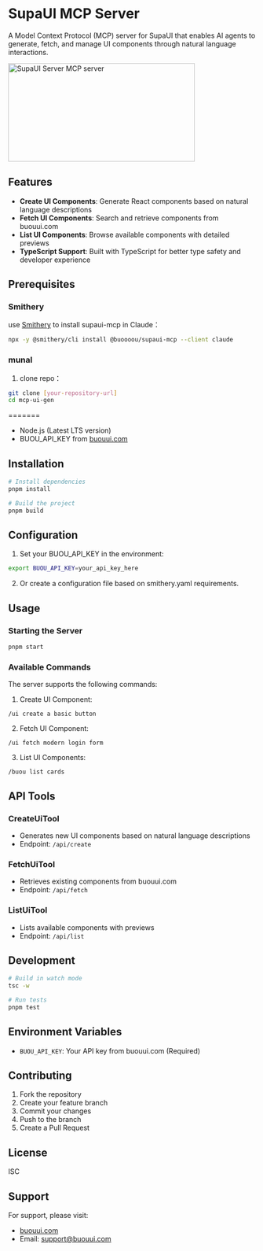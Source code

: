 # SupaUI MCP Server

A Model Context Protocol (MCP) server for SupaUI that enables AI agents to generate, fetch, and manage UI components through natural language interactions.

<a href="https://glama.ai/mcp/servers/@buoooou/mcp-ui-gen">
  <img width="380" height="200" src="https://glama.ai/mcp/servers/@buoooou/mcp-ui-gen/badge" alt="SupaUI Server MCP server" />
</a>

## Features

- **Create UI Components**: Generate React components based on natural language descriptions
- **Fetch UI Components**: Search and retrieve components from buouui.com
- **List UI Components**: Browse available components with detailed previews
- **TypeScript Support**: Built with TypeScript for better type safety and developer experience

## Prerequisites

### Smithery

use [Smithery](https://smithery.ai/server/@buoooou/supaui-mcp) to install supaui-mcp in Claude：

```bash
npx -y @smithery/cli install @buoooou/supaui-mcp --client claude
```

### munal 

1. clone repo：
```bash
git clone [your-repository-url]
cd mcp-ui-gen
```
=======
- Node.js (Latest LTS version)
- BUOU_API_KEY from [buouui.com](https://buouui.com/dashboard/key)

## Installation


```bash
# Install dependencies
pnpm install

# Build the project
pnpm build
```

## Configuration

1. Set your BUOU_API_KEY in the environment:
```bash
export BUOU_API_KEY=your_api_key_here
```

2. Or create a configuration file based on smithery.yaml requirements.

## Usage

### Starting the Server

```bash
pnpm start
```

### Available Commands

The server supports the following commands:

1. Create UI Component:
```
/ui create a basic button
```

2. Fetch UI Component:
```
/ui fetch modern login form
```

3. List UI Components:
```
/buou list cards
```

## API Tools

### CreateUiTool
- Generates new UI components based on natural language descriptions
- Endpoint: `/api/create`

### FetchUiTool
- Retrieves existing components from buouui.com
- Endpoint: `/api/fetch`

### ListUiTool
- Lists available components with previews
- Endpoint: `/api/list`

## Development

```bash
# Build in watch mode
tsc -w

# Run tests
pnpm test
```

## Environment Variables

- `BUOU_API_KEY`: Your API key from buouui.com (Required)

## Contributing

1. Fork the repository
2. Create your feature branch
3. Commit your changes
4. Push to the branch
5. Create a Pull Request

## License

ISC

## Support

For support, please visit:
- [buouui.com](https://buouui.com)
- Email: support@buouui.com
